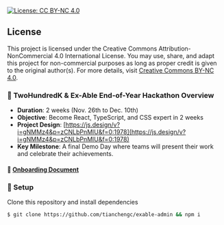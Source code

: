 [![License: CC BY-NC 4.0](https://img.shields.io/badge/License-CC%20BY--NC%204.0-lightgrey.svg)](https://creativecommons.org/licenses/by-nc/4.0/)

## License

This project is licensed under the Creative Commons Attribution-NonCommercial 4.0 International License. You may use, share, and adapt this project for non-commercial purposes as long as proper credit is given to the original author(s). For more details, visit [Creative Commons BY-NC 4.0](https://creativecommons.org/licenses/by-nc/4.0/).

### :memo: TwoHundredK & Ex-Able End-of-Year Hackathon Overview

- **Duration**: 2 weeks (Nov. 26th to Dec. 10th)
- **Objective**: Become React, TypeScript, and CSS expert in 2 weeks
- **Project Design**: [https://js.design/v?i=gNMMz4&p=zCNLbPnMlU&f=0:1978](https://js.design/v?i=gNMMz4&p=zCNLbPnMlU&f=0:1978)
- **Key Milestone**: A final Demo Day where teams will present their work and celebrate their achievements.

#### :page_facing_up: [Onboarding Document](https://github.com/tianchengc/exable-admin/wiki/Hackathon-Onboarding-Document)

### :wrench: Setup

Clone this repository and install dependencies

```bash
$ git clone https://github.com/tianchengc/exable-admin && npm i
```
